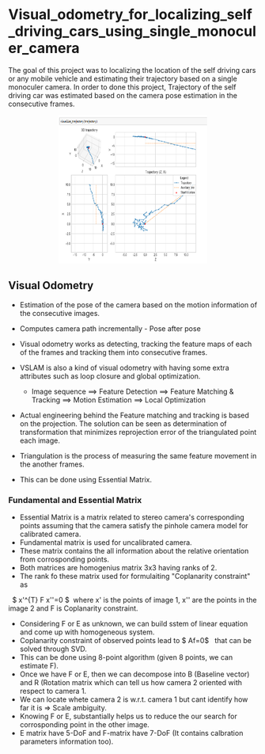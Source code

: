 # Visual_odometry_for_localizing_self_driving_cars_using_single_monoculer_camera
The goal of this project was to localizing the location of the self driving cars or any mobile vehicle and estimating their trajectory based on a single monoculer camera. In order to done this project, Trajectory of the self driving car was estimated based on the camera pose estimation in the consecutive frames.

<p align="center">
  <img 
    width="300"
    height="300"
    src="https://raw.githubusercontent.com/BharatDadwaria/Visual_odometry_for_localization_self_driving_cars/main/vehicle_trajectory.PNG"
  >
</p>


## Visual Odometry

* Estimation of the pose of the camera based on the motion information of the consecutive images. 
* Computes camera path incrementally - Pose after pose 
* Visual odometry works as detecting, tracking the feature maps of each of the frames and tracking them into consecutive frames. 
* VSLAM is also a kind of visual odometry with having some extra attributes such as loop closure and global optimization.

    * Image sequence ==> Feature Detection ==> Feature Matching & Tracking ==> Motion Estimation ==> Local Optimization
    
* Actual engineering behind the Feature matching and tracking is based on the projection. The solution can be seen as determination of transformation that minimizes reprojection error of the triangulated point each image.
* Triangulation is the process of measuring the same feature movement in the another frames. 
* This can be done using Essential Matrix.

### Fundamental and Essential Matrix
* Essential Matrix is a matrix related to stereo camera's corresponding points assuming that the camera satisfy the pinhole camera model for calibrated camera.
* Fundamental matrix is used for uncalibrated camera.
* These matrix contains the all information about the relative orientation from corrosponding points.
* Both matrices are homogenius matrix 3x3 having ranks of 2. 
* The rank fo these matrix used for formulaiting "Coplanarity constraint" as

&nbsp; $ x'^{T} F x''=0 $ &nbsp;where x' is the points of image 1, x'' are the points in the image 2 and F is Coplanarity constraint.

* Considering F or E as unknown, we can build sstem of linear equation and come up with homogeneous system.
* Coplanarity constraint of observed points lead to $ Af=0$ &nbsp; that can be solved through SVD.
* This can be done using 8-point algorithm (given 8 points, we can estimate F).
* Once we have F or E, then we can decompose into B (Baseline vector) and R (Rotation matrix which can tell us how camera 2 oriented with respect to camera 1.
* We can locate whete camera 2 is w.r.t. camera 1 but cant identify how far it is => Scale ambiguity.
* Knowing F or E, substantially helps us to reduce the our search for corrosponding point in the other image.
* E matrix have 5-DoF and F-matrix have 7-DoF (It contains calbration parameters information too). 
